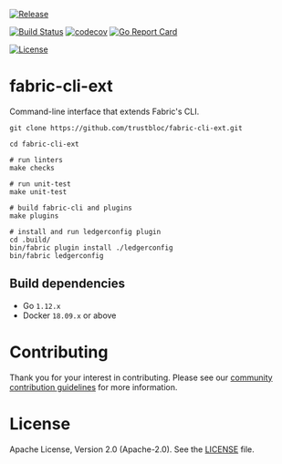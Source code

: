 [![Release](https://img.shields.io/github/release/trustbloc/fabric-peer-ext.svg?style=flat-square)](https://github.com/trustbloc/fabric-cli-ext/releases/latest)

[![Build Status](https://dev.azure.com/trustbloc/fabric-cli-ext/_apis/build/status/trustbloc.fabric-cli-ext?branchName=master)](https://dev.azure.com/trustbloc/fabric-cli-ext/_build/latest?definitionId=9&branchName=master)
[![codecov](https://codecov.io/gh/trustbloc/fabric-cli-ext/branch/master/graph/badge.svg)](https://codecov.io/gh/trustbloc/fabric-cli-ext)
[![Go Report Card](https://goreportcard.com/badge/github.com/trustbloc/fabric-cli-ext?style=flat-square)](https://goreportcard.com/report/github.com/trustbloc/fabric-cli-ext)

[![License](https://img.shields.io/badge/License-Apache%202.0-blue.svg)](https://raw.githubusercontent.com/trustbloc/fabric-cli-ext/master/LICENSE)

# fabric-cli-ext
Command-line interface that extends Fabric's CLI.

```
git clone https://github.com/trustbloc/fabric-cli-ext.git

cd fabric-cli-ext

# run linters
make checks

# run unit-test
make unit-test

# build fabric-cli and plugins
make plugins

# install and run ledgerconfig plugin
cd .build/
bin/fabric plugin install ./ledgerconfig
bin/fabric ledgerconfig
```

## Build dependencies

* Go `1.12.x`
* Docker `18.09.x` or above

# Contributing
Thank you for your interest in contributing. Please see our [community contribution guidelines](https://github.com/trustbloc/community/blob/master/CONTRIBUTING.md) for more information.

# License
Apache License, Version 2.0 (Apache-2.0). See the [LICENSE](LICENSE) file.
